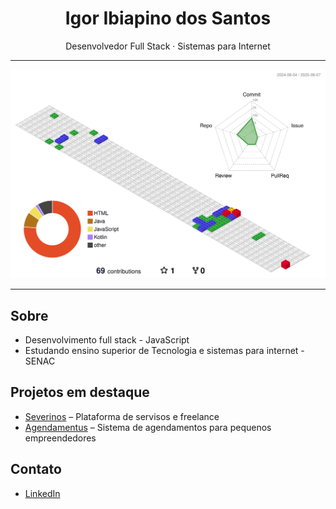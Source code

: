 <h1 align="center">Igor Ibiapino dos Santos</h1>

<p align="center">
  Desenvolvedor Full Stack · Sistemas para Internet
</p>

---

![](./profile-3d-contrib/profile-gitblock.svg)

---

## Sobre

- Desenvolvimento full stack - JavaScript
- Estudando ensino superior de Tecnologia e sistemas para internet - SENAC

## Projetos em destaque

- [Severinos](https://github.com/DrWisWis/severinos) – Plataforma de servisos e freelance
- [Agendamentus](https://github.com/DrWisWis/agendamentus) – Sistema de agendamentos para pequenos empreendedores

## Contato

- [LinkedIn](https://br.linkedin.com/in/igor-ibiapino-dos-santos)
